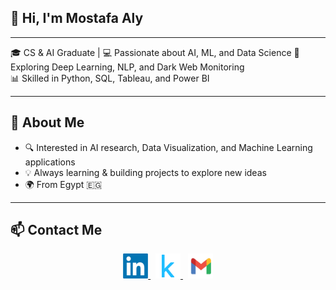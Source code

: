## 👋 Hi, I'm Mostafa Aly
---
🎓 CS & AI Graduate | 💻 Passionate about AI, ML, and Data Science 🚀 Exploring Deep Learning, NLP, and Dark Web Monitoring  
📊 Skilled in Python, SQL, Tableau, and Power BI

---

## 🌟 About Me
- 🔍 Interested in AI research, Data Visualization, and Machine Learning applications  
- 💡 Always learning & building projects to explore new ideas  
- 🌍 From Egypt 🇪🇬  

---

## 📫 Contact Me  

<p align="center">
  <a href="https://www.linkedin.com/in/mostafa-aly-sayed/" target="_blank">
    <img src="./imgs/linkedin.png" alt="LinkedIn" width="40" height="40"/>
  </a>
  &nbsp;
  <a href="https://www.kaggle.com/mostafaalyhashem" target="_blank">
    <img src="./imgs/kaggle.png" alt="Kaggle" width="40" height="40"/>
  </a>
  &nbsp;
  <a href="mailto:moustafaalyyy@gmail.com" target="_blank">
    <img src="./imgs/gmail.png" alt="Email" width="40" height="40"/>
  </a>
</p>

